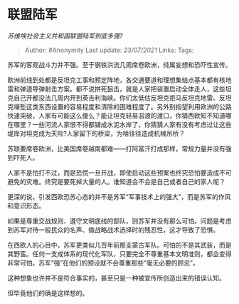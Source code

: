 # 联盟陆军
*苏维埃社会主义共和国联盟陆军到底多强?*

> Author: #Anonymity
> Last update: *23/07/2021*
> Links:
> Tags:

苏军的客观战斗力并不强。至于钢铁洪流几周席卷欧洲，纯属妄想和恐吓性宣传。

欧洲前线到处都是反坦克工事和预定阵地，各交通要道和理想集结点基本都有核地雷和弹道导弹射击方案。都不说拼死狙击，就是人家把装置启动全体走人，这些坦克自己开都没法几周内开到英吉利海峡。你们太低估反坦克拒马反坦克地雷、反坦克壕堑这类东西设置的容易程度和清除的困难程度了。另外别指望利用欧洲的公路快速突破，人家有可能这么傻么？能让坦克轻易泅渡的渡口，你猜西欧知不知道哪在哪里？一些河流人家恨不得都铺成水泥水岸了，你猜猜人家有没有考虑过让这些堤岸对坦克成为天险?人家留下的桥梁，为啥往往造成机械吊桥？

苏联要席卷欧洲，比美国席卷越南都难——打阿富汗打成那样，常规力量并没有强到吓死人。

人家不是怕打不过，而是恐慌一旦开战，即使启动这些预案也终究恐怕要造成不可避免的灾难。终究是要死掉大量的人。谁知道会不会是自己或者自己的家人呢？

更深的说，引发西欧恐苏心态的并不是苏军“军事技术上的强大”，而是苏军的作风和意识形态。

如果是尊重交战规则、遵守文明底线的部队，则苏军并没有那么可怕。问题是考虑到苏军对待一般民众的名声、做战略战术选择时的残忍性，这才导致了恐惧。

在西欧人的心目中，苏军更类似几百年前那支蒙古军队。可怕的不是其武装，而是其野蛮。任何一支成体系的现代化军队，只要完全不尊重基本文明准则，都会变得非常可怕。苏军“强”在他们的预设就不会尊重那些“毫无必要的顾忌”。

这种想象也许并不是符合事实的，甚至只是一种被宣传所创造出来的错误认知。

但毕竟他们的确是这样想的。

